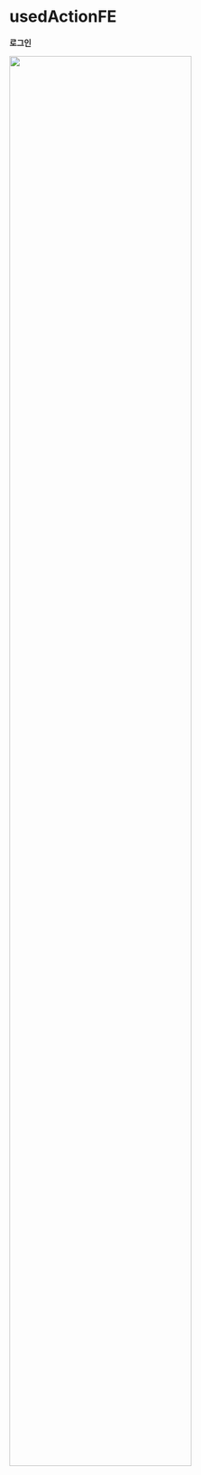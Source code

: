 ﻿# usedActionFE
<b>로그인</b>
<div><img width="80%" src="https://github.com/BKKang1/usedAuctionFE/assets/94438413/e63d61d9-2414-42a5-ac61-4f051d707649"/></div>
